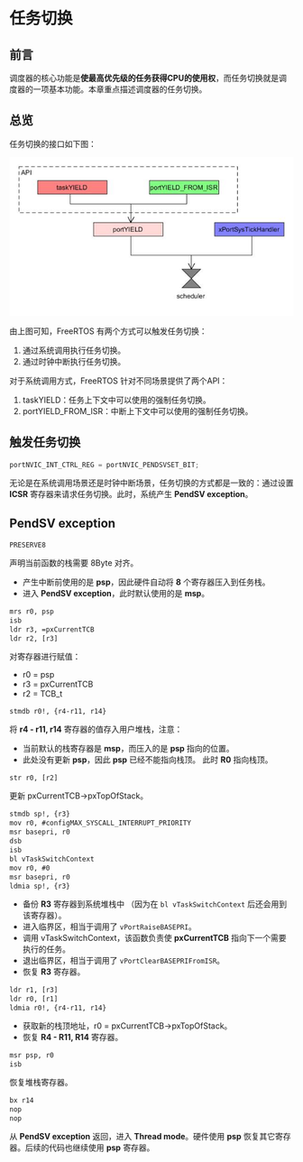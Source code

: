 # 任务切换

## 前言

调度器的核心功能是**使最高优先级的任务获得CPU的使用权**，而任务切换就是调度器的一项基本功能。本章重点描述调度器的任务切换。

## 总览

任务切换的接口如下图：

![task_yield][1]

由上图可知，FreeRTOS 有两个方式可以触发任务切换：

 1. 通过系统调用执行任务切换。
 2. 通过时钟中断执行任务切换。

对于系统调用方式，FreeRTOS 针对不同场景提供了两个API：

 1. taskYIELD：任务上下文中可以使用的强制任务切换。
 2. portYIELD_FROM_ISR：中断上下文中可以使用的强制任务切换。

## 触发任务切换

``` C
portNVIC_INT_CTRL_REG = portNVIC_PENDSVSET_BIT;
```

无论是在系统调用场景还是时钟中断场景，任务切换的方式都是一致的：通过设置 **ICSR** 寄存器来请求任务切换。此时，系统产生 **PendSV exception**。

## PendSV exception

```armasm
PRESERVE8
````

声明当前函数的栈需要 8Byte 对齐。

- 产生中断前使用的是 **psp**，因此硬件自动将 **8** 个寄存器压入到任务栈。
- 进入 **PendSV exception**，此时默认使用的是 **msp**。

```armasm
mrs r0, psp
isb
ldr r3, =pxCurrentTCB
ldr r2, [r3]
````

对寄存器进行赋值：
- r0 = psp
- r3 = pxCurrentTCB
- r2 = TCB_t

```armasm
stmdb r0!, {r4-r11, r14}
````

将 **r4 - r11, r14** 寄存器的值存入用户堆栈，注意：
- 当前默认的栈寄存器是 **msp**，而压入的是 **psp** 指向的位置。
- 此处没有更新 **psp**，因此 **psp** 已经不能指向栈顶。 此时 **R0** 指向栈顶。

```armasm
str r0, [r2]
````

更新 pxCurrentTCB->pxTopOfStack。

```armasm
stmdb sp!, {r3}
mov r0, #configMAX_SYSCALL_INTERRUPT_PRIORITY
msr basepri, r0
dsb
isb
bl vTaskSwitchContext
mov r0, #0
msr basepri, r0
ldmia sp!, {r3}
````

- 备份 **R3** 寄存器到系统堆栈中 （因为在 `bl vTaskSwitchContext` 后还会用到该寄存器）。
- 进入临界区，相当于调用了 `vPortRaiseBASEPRI`。
- 调用 vTaskSwitchContext，该函数负责使 **pxCurrentTCB** 指向下一个需要执行的任务。
- 退出临界区，相当于调用了 `vPortClearBASEPRIFromISR`。
- 恢复 **R3** 寄存器。

```armasm
ldr r1, [r3]
ldr r0, [r1]
ldmia r0!, {r4-r11, r14}
```

- 获取新的栈顶地址，r0 = pxCurrentTCB->pxTopOfStack。
- 恢复 **R4 - R11, R14** 寄存器。

```armasm
msr psp, r0
isb
```

恢复堆栈寄存器。

```armasm
bx r14
nop
nop
```

从 **PendSV exception** 返回，进入 **Thread mode**。硬件使用 **psp** 恢复其它寄存器。后续的代码也继续使用 **psp** 寄存器。

 [1]: ./images/task_yield.jpg
